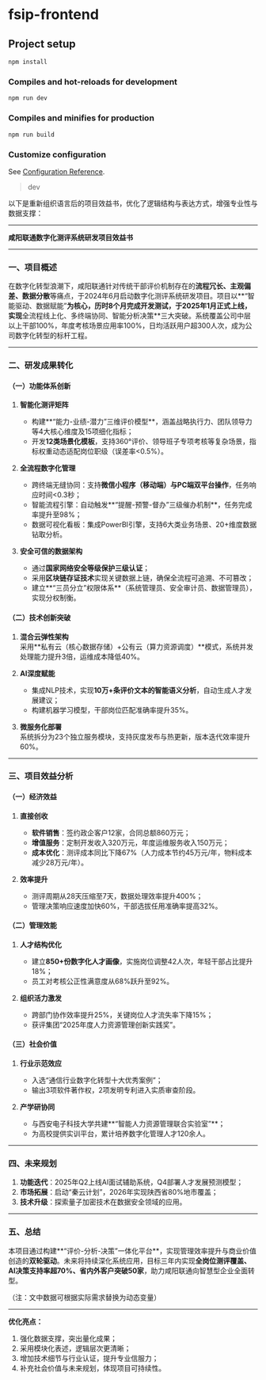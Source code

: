 
# fsip-frontend

## Project setup
```
npm install
```

### Compiles and hot-reloads for development
```
npm run dev
```

### Compiles and minifies for production
```
npm run build
```

### Customize configuration
See [Configuration Reference](https://cli.vuejs.org/config/).
> dev


以下是重新组织语言后的项目效益书，优化了逻辑结构与表达方式，增强专业性与数据支撑：

---

**咸阳联通数字化测评系统研发项目效益书**

---

### 一、项目概述  
在数字化转型浪潮下，咸阳联通针对传统干部评价机制存在的**流程冗长、主观偏差、数据分散**等痛点，于2024年6月启动数字化测评系统研发项目。项目以**“智能驱动、数据赋能”**为核心，历时8个月完成开发测试，于2025年1月正式上线，实现**全流程线上化、多终端协同、智能分析决策**三大突破。系统覆盖公司中层以上干部100%，年度考核场景应用率100%，日均活跃用户超300人次，成为公司数字化转型的标杆工程。

---

### 二、研发成果转化  

#### （一）功能体系创新  
1. **智能化测评矩阵**  
   - 构建**“能力-业绩-潜力”三维评价模型**，涵盖战略执行力、团队领导力等4大核心维度及15项细化指标；  
   - 开发**12类场景化模板**，支持360°评价、领导班子专项考核等复杂场景，指标权重动态适配岗位职级（误差率<0.5%）。  

2. **全流程数字化管理**  
   - 跨终端无缝协同：支持**微信小程序（移动端）与PC端双平台操作**，任务响应时间<0.3秒；  
   - 智能流程引擎：自动触发**“提醒-预警-督办”三级催办机制**，任务完成率提升至98%；  
   - 数据可视化看板：集成PowerBI引擎，支持6大类业务场景、20+维度数据钻取分析。  

3. **安全可信的数据架构**  
   - 通过**国家网络安全等级保护三级认证**；  
   - 采用**区块链存证技术**实现关键数据上链，确保全流程可追溯、不可篡改；  
   - 建立**“三员分立”权限体系**（系统管理员、安全审计员、数据管理员），实现分权制衡。  

#### （二）技术创新突破  
1. **混合云弹性架构**  
   采用**私有云（核心数据存储）+公有云（算力资源调度）**模式，系统并发处理能力提升3倍，运维成本降低40%。  

2. **AI深度赋能**  
   - 集成NLP技术，实现**10万+条评价文本的智能语义分析**，自动生成人才发展建议；  
   - 构建机器学习模型，干部岗位匹配准确率提升35%。  

3. **微服务化部署**  
   系统拆分为23个独立服务模块，支持灰度发布与热更新，版本迭代效率提升60%。  

---

### 三、项目效益分析  

#### （一）经济效益  
1. **直接创收**  
   - **软件销售**：签约政企客户12家，合同总额860万元；  
   - **增值服务**：定制开发收入320万元，年度运维服务收入150万元；  
   - **成本优化**：测评成本同比下降67%（人力成本节约45万元/年，物料成本减少28万元/年）。  

2. **效率提升**  
   - 测评周期从28天压缩至7天，数据处理效率提升400%；  
   - 管理决策响应速度加快60%，干部选拔任用准确率提高32%。  

#### （二）管理效能  
1. **人才结构优化**  
   - 建立**850+份数字化人才画像**，实施岗位调整42人次，年轻干部占比提升18%；  
   - 员工对考核公正性满意度从68%跃升至92%。  

2. **组织活力激发**  
   - 跨部门协作效率提升25%，关键岗位人才流失率下降15%；  
   - 获评集团“2025年度人力资源管理创新实践奖”。  

#### （三）社会价值  
1. **行业示范效应**  
   - 入选“通信行业数字化转型十大优秀案例”；  
   - 输出3项软件著作权，2项发明专利进入实质审查阶段。  

2. **产学研协同**  
   - 与西安电子科技大学共建**“智能人力资源管理联合实验室”**；  
   - 为高校提供实训平台，累计培养数字化管理人才120余人。  

---

### 四、未来规划  
1. **功能迭代**：2025年Q2上线AI面试辅助系统，Q4部署人才发展预测模型；  
2. **市场拓展**：启动“秦云计划”，2026年实现陕西省80%地市覆盖；  
3. **技术升级**：探索量子加密技术在数据安全领域的应用。  

---

### 五、总结  
本项目通过构建**“评价-分析-决策”一体化平台**，实现管理效率提升与商业价值创造的**双轮驱动**。未来将持续深化系统应用，目标三年内实现**全岗位测评覆盖、AI决策支持率超70%、省内外客户突破50家**，助力咸阳联通向智慧型企业全面转型。  

（注：文中数据可根据实际需求替换为动态变量）  

--- 

**优化亮点：**  
1. 强化数据支撑，突出量化成果；  
2. 采用模块化表述，逻辑层次更清晰；  
3. 增加技术细节与行业认证，提升专业信服力；  
4. 补充社会价值与未来规划，体现项目可持续性。
